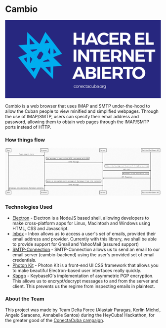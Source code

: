 # Cambio
![Cambio](https://raw.githubusercontent.com/heycuba-cambio/cambio-frontend/master/ui/repoAssets/cambioBanner.png)

Cambio is a web browser that uses IMAP and SMTP under-the-hood to allow the Cuban people to view minified and simplified webpages. Through the use of IMAP/SMTP, users can specify their email address and password, allowing them to obtain web pages through the IMAP/SMTP ports instead of HTTP.

### How things flow
![Workflow](https://raw.githubusercontent.com/heycuba-cambio/cambio-frontend/master/ui/repoAssets/workflowDiagram.png)

### Technologies Used
* [Electron](http://electrong.atom.io/) - Electron is a NodeJS based shell, allowing developers to make cross-platform apps for Linux, Macintosh and Windows using HTML, CSS and Javascript.
* [Inbox](https://github.com/pipedrive/inbox) - Inbox allows us to access a user's set of emails, provided their email address and provider. Currently with this library, we shall be able to provide support for Gmail and YahooMail (assured support)
* [SMTP-Connection](https://www.npmjs.com/package/smtp-connection) - SMTP-Connection allows us to send an email to our email server (cambio-backend) using the user's provided set of email credentials.
* [Photon Kit](http://photonkit.com/) - Photon Kit is a front-end UI CSS framework that allows you to make beautiful Electron-based user interfaces really quickly.
* [Kbpgp](https://keybase.io/kbpgp) - KeybaseIO's implementation of asymmetric PGP encryption. This allows us to encrypt/decrypt messages to and from the server and client. This prevents us the regime from inspecting emails in plaintext.

### About the Team
This project was made by Team Delta Force (Alastair Paragas, Kerlin Michel, Angelo Saraceno, Annabelle Santos) during the HeyCuba! Hackathon, for the greater good of the [ConectaCuba campaign](http://www.fhrcuba.org/connectcuba/).
